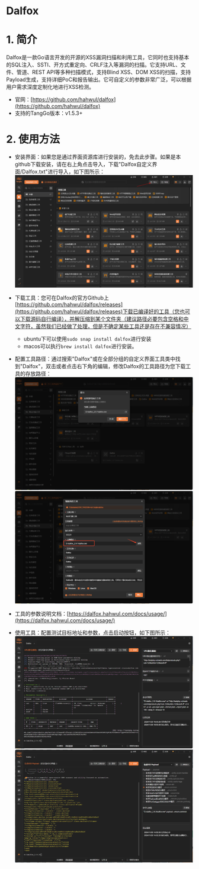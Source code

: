 # Dalfox

# 1. 简介
Dalfox是一款Go语言开发的开源的XSS漏洞扫描和利用工具，它同时也支持基本的SQL注入、SSTI、开方式重定向、CRLF注入等漏洞的扫描。它支持URL、文件、管道、REST API等多种扫描模式，支持Blind XSS、DOM XSS的扫描，支持Payload生成，支持详细PoC和报告输出。它可自定义的参数非常广泛，可以根据用户需求深度定制化地进行XSS检测。

- 官网：[https://github.com/hahwul/dalfox](https://github.com/hahwul/dalfox)
- 支持的TangGo版本：v1.5.3+

# 2. 使用方法
- 安装界面：如果您是通过界面资源库进行安装的，免去此步骤。如果是本github下载安装，请在右上角点击导入，下载"Dalfox自定义界面/Dalfox.txt"进行导入，如下图所示：
  ![import.png](images/import.png)

- 下载工具：您可在Dalfox的官方Github上[https://github.com/hahwul/dalfox/releases](https://github.com/hahwul/dalfox/releases)下载已编译好的工具（您也可以下载源码自行编译），并解压缩到某个文件夹（建议路径必要包含空格和中文字符，虽然我们已经做了处理，但是不确定某些工具还是存在不兼容情况）
  - ubuntu下可以使用`sudo snap install dalfox`进行安装
  - macos可以执行`brew install dalfox`进行安装。
- 配置工具路径：通过搜索"Dalfox"或在全部分组的自定义界面工具类中找到"Dalfox"，双击或者点击右下角的编辑，修改Dalfox的工具路径为您下载工具的存放路径：
  ![x1.png](images/x.png)
  ![x2.png](images/x2.png)
- 工具的参数说明文档：[https://dalfox.hahwul.com/docs/usage/](https://dalfox.hahwul.com/docs/usage/)
- 使用工具：配置测试目标地址和参数，点击启动按钮，如下图所示：
  ![1.png](images/1.png)
  ![2.png](images/2.png)
